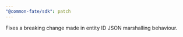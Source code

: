 ```yaml
---
"@common-fate/sdk": patch
---
```


Fixes a breaking change made in entity ID JSON marshalling behaviour.
